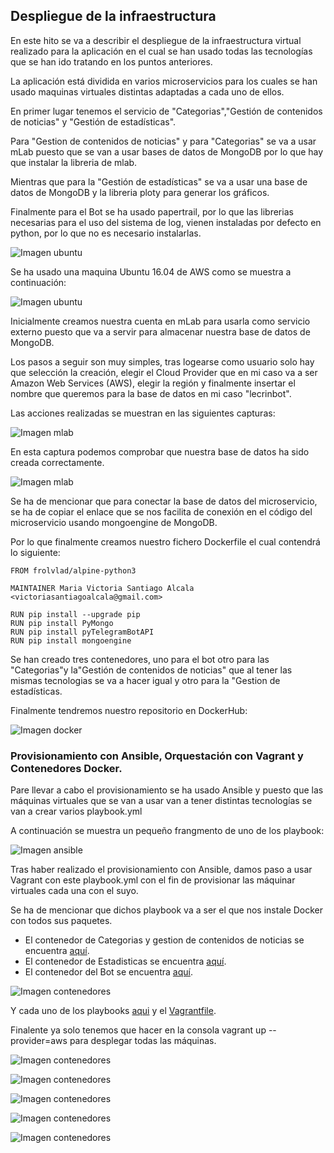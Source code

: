 ## Despliegue de la infraestructura

En este hito se va a describir el despliegue de la infraestructura virtual realizado para la aplicación en el cual se han usado todas las tecnologías que se han ido tratando en los puntos anteriores.

La aplicación está dividida en varios microservicios para los cuales se han usado maquinas virtuales distintas adaptadas a cada uno de ellos.

En primer lugar tenemos el servicio de "Categorias","Gestión de contenidos de noticias" y "Gestión de estadísticas".

Para "Gestion de contenidos de noticias" y para "Categorias" se va a usar mLab puesto que se van a usar bases de datos de MongoDB por lo que hay que instalar la libreria de mlab.

Mientras que para la "Gestión de estadísticas" se va a usar una base de datos de MongoDB y la libreria ploty  para generar los gráficos.

Finalmente para el Bot se ha usado papertrail, por lo que las librerias necesarias para el uso del sistema de log, vienen instaladas por defecto en python, por lo que no es necesario instalarlas.

![Imagen ubuntu](https://github.com/STiago/Pictures/blob/master/hito5/6-papertrailapp.png)


Se ha usado una maquina Ubuntu 16.04 de AWS como se muestra a continuación:

![Imagen ubuntu](https://github.com/STiago/Pictures/blob/master/hito5/1--ubuntu16-04.png)


Inicialmente creamos nuestra cuenta en mLab para usarla como servicio externo puesto que va a servir para almacenar nuestra base de datos de MongoDB.

Los pasos a seguir son muy simples, tras logearse como usuario solo hay que selección la creación, elegir el Cloud Provider que en mi caso va a ser Amazon Web Services (AWS), elegir la región y finalmente insertar el nombre que queremos para la base de datos en mi caso "lecrinbot".

Las acciones realizadas se muestran en las siguientes capturas:

![Imagen mlab](https://github.com/STiago/Pictures/blob/master/hito5/2-mlab.png)


En esta captura podemos comprobar que nuestra base de datos ha sido creada correctamente.

![Imagen mlab](https://github.com/STiago/Pictures/blob/master/hito5/3-mlablecrinbot.png)

Se ha de mencionar que para conectar la base de datos del microservicio, se ha de copiar el enlace que se nos facilita de conexión en el código del microservicio usando mongoengine de MongoDB.

Por lo que finalmente creamos nuestro fichero Dockerfile el cual contendrá lo siguiente:

```
FROM frolvlad/alpine-python3

MAINTAINER Maria Victoria Santiago Alcala <victoriasantiagoalcala@gmail.com>

RUN pip install --upgrade pip
RUN pip install PyMongo
RUN pip install pyTelegramBotAPI
RUN pip install mongoengine
``` 

Se han creado tres contenedores, uno para el bot otro para las "Categorias"y la"Gestión de contenidos de noticias" que al tener las mismas tecnologias se va a hacer igual y otro para la "Gestion de estadísticas.

Finalmente tendremos nuestro repositorio en DockerHub:

![Imagen docker](https://github.com/STiago/Pictures/blob/master/hito5/5-alpine.png)


### Provisionamiento con Ansible, Orquestación con Vagrant y Contenedores Docker.

Pare llevar a cabo el provisionamiento se ha usado Ansible y puesto que las máquinas virtuales que se van a usar van a tener distintas tecnologías se van a crear varios playbook.yml 

A continuación se muestra un pequeño frangmento de uno de los playbook:

![Imagen ansible](https://github.com/STiago/Pictures/blob/master/hito5/4-playbook.png)

Tras haber realizado el provisionamiento con Ansible, damos paso a usar Vagrant con este playbook.yml con el fin de provisionar las máquinar virtuales cada una con el suyo.

Se ha de mencionar que dichos playbook va a ser el que nos instale Docker con todos sus paquetes.

- El contenedor de Categorias y gestion de contenidos de noticias se encuentra [aquí](https://hub.docker.com/r/stiago/lecrinbot-categorias-noticias/).
- El contenedor de Estadisticas se encuentra [aquí](https://hub.docker.com/r/stiago/lecrinbot-estadisticas/).
- El contenedor del Bot se encuentra [aquí](https://hub.docker.com/r/stiago/lecrinbot-bot/).

![Imagen contenedores](https://github.com/STiago/Pictures/blob/master/hito5/7-dockerhub.png)


Y cada uno de los playbooks [aqui](https://github.com/STiago/Lecrin_Bot/tree/master/despliegue) y el [Vagrantfile](https://github.com/STiago/Lecrin_Bot/blob/master/despliegue/Vagrantfile).

Finalente ya solo tenemos que hacer en la consola vagrant up --provider=aws para desplegar todas las máquinas.

![Imagen contenedores](https://github.com/STiago/Pictures/blob/master/hito5/11-a9.png)

![Imagen contenedores](https://github.com/STiago/Pictures/blob/master/hito5/9-shell.png)

![Imagen contenedores](https://github.com/STiago/Pictures/blob/master/hito5/11-fin.png)

![Imagen contenedores](https://github.com/STiago/Pictures/blob/master/hito5/10-result.png)

![Imagen contenedores](https://github.com/STiago/Pictures/blob/master/hito5/8-aws.png)


